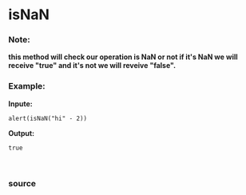 # isNaN 

### Note: 
**this method will check our operation is NaN or not if it's NaN we will receive "true" and it's not we will reveive "false".**

### Example: 

**Inpute:**
```
alert(isNaN("hi" - 2))
```

**Output:**
```
true
```

<br>

### <a href="developer.mozilla.org/en-US/docs/Web/JavaScript/Reference/Global_Objects/Number/isNaN" style="text-decoration: none;"> source </a>